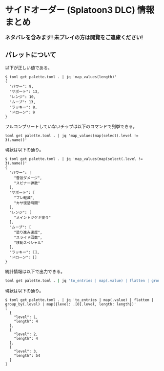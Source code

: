 # サイドオーダー (Splatoon3 DLC) 情報まとめ

<big>**ネタバレを含みます! 未プレイの方は閲覧をご遠慮ください!**</big>

## パレットについて
以下が正しい値である。
```
$ toml get palette.toml . | jq 'map_values(length)'
{
  "パワー": 9,
  "サポート": 13,
  "レンジ": 10,
  "ムーブ": 13,
  "ラッキー": 8,
  "ドローン": 9
}
```

フルコンプリートしていないチップは以下のコマンドで列挙できる。
```
toml get palette.toml . | jq 'map_values(map(select(.level != 3).name))'
```

現状は以下の通り。
```
$ toml get palette.toml . | jq 'map_values(map(select(.level != 3).name))'
{
  "パワー": [
    "音波ダメージ",
    "スピナー弾数"
  ],
  "サポート": [
    "ブレ軽減",
    "カサ復活時間"
  ],
  "レンジ": [
    "メイントツゲキ塗り"
  ],
  "ムーブ": [
    "塗り進み速度",
    "スライド回数",
    "移動スペシャル"
  ],
  "ラッキー": [],
  "ドローン": []
}
```

統計情報は以下で出力できる。
```bash
toml get palette.toml . | jq 'to_entries | map(.value) | flatten | group_by(.level) | map({level: .[0].level, length: length})'
```

現状は以下の通り。
```
$ toml get palette.toml . | jq 'to_entries | map(.value) | flatten | group_by(.level) | map({level: .[0].level, length: length})'
[
  {
    "level": 1,
    "length": 4
  },
  {
    "level": 2,
    "length": 4
  },
  {
    "level": 3,
    "length": 54
  }
]
```
